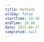 ```yaml
---
title: methods
allDay: false
startTime: 19:30
endTime: 20:00
date: 2025-08-27
completed: null
---
```

